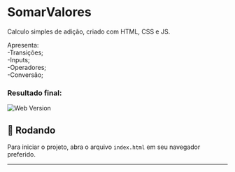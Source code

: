 # SomarValores
Calculo simples de adição, criado com HTML, CSS e JS.

 Apresenta:</br>
-Transições;</br>
-Inputs;</br>
-Operadores;</br>
-Conversão;</br>


### Resultado final:
<img src="Screenshot" alt="Web Version"/>

## 🚀 Rodando

Para iniciar o projeto, abra o arquivo `index.html` em seu navegador preferido.

---
